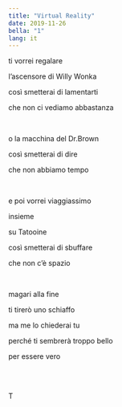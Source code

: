 ```yaml
---
title: "Virtual Reality"
date: 2019-11-26
bella: "1"
lang: it
---
```

ti vorrei regalare

l’ascensore di Willy Wonka

così smetterai di lamentarti

che non ci vediamo abbastanza

<br />

o la macchina del Dr.Brown

così smetterai di dire

che non abbiamo tempo

<br />

e poi vorrei viaggiassimo

insieme

su Tatooine

così smetterai di sbuffare

che non c’è spazio

<br />

magari alla fine

ti tirerò uno schiaffo

ma me lo chiederai tu

perché ti sembrerà troppo bello

per essere vero

<br />
<br />

T
